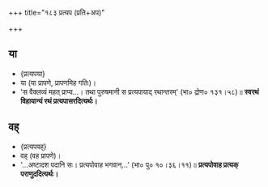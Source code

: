 +++
title="१८३ प्रत्यप (प्रति+अप)"

+++

## या
- {प्रत्यपया}
- या (या प्रापणे, प्रापणमिह गतिः)।
- 'स वैक्लव्यं महत् प्राप्य…। तथा पुरुषमानी स प्रत्यपायाद् रथान्तरम्' (भा० द्रोण० १३१।५८)॥ **स्वरथं विहायान्यं रथं प्रत्यपासरदित्यर्थः।**

## वह्
- {प्रत्यपवह्}
- वह् (वह प्रापणे)।
- '…अष्टादश पदानि सः। प्रत्यपोवाह भगवान्…' (भा० पु० १०।३६।११)॥ **प्रत्यपोवाह प्रत्यक् पराणुददित्यर्थः।**
